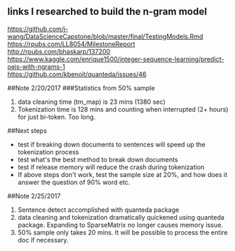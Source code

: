## links I researched to build the n-gram model
https://github.com/j-wang/DataScienceCapstone/blob/master/final/TestingModels.Rmd
https://rpubs.com/LL8054/MilestoneReport  
http://rpubs.com/bhaskarp/137200  
https://www.kaggle.com/enrique1500/integer-sequence-learning/predict-oeis-with-ngrams-1  
https://github.com/kbenoit/quanteda/issues/46  

##Note 2/20/2017
###Statistics from 50% sample 
1. data cleaning time (tm_map) is 23 mins (1380 sec)
2. Tokenization time is 128 mins and counting when interrupted (2+ hours) for just bi-token. Too long. 

##Next steps
* test if breaking down documents to sentences will speed up the tokenization process
* test what's the best method to break down documents
* test if release memory will reduce the crash during tokenization
* If above steps don't work, test the sample size at 20%, and how does it answer the question of 90% word etc.

##Note 2/25/2017
1. Sentence detect accomplished with quanteda package
2. data cleaning and tokenization dramatically quickened using quanteda package. Expanding to SparseMatrix no longer causes memory issue.
3. 50% sample only takes 20 mins. It will be possible to process the entire doc if necessary.
